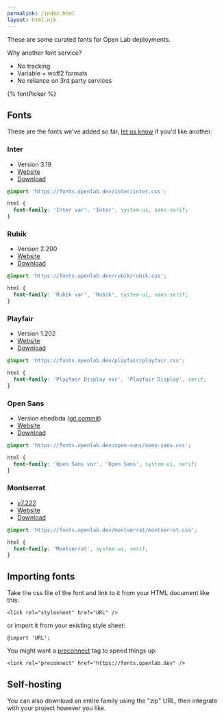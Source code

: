 ```yaml
---
permalink: /index.html
layout: html.njk
---
```


These are some curated fonts for Open Lab deployments.

Why another font service?

- No tracking
- Variable + woff2 formats
- No reliance on 3rd party services

{% fontPicker %}

## Fonts

These are the fonts we've added so far, [let us know](https://github.com/digitalinteraction/fonts.openlab.dev/issues) if you'd like another.

### Inter

- Version 3.19
- [Website](https://rsms.me/inter/)
- [Download](https://fonts.openlab.dev/inter/inter.zip)

```css
@import 'https://fonts.openlab.dev/inter/inter.css';

html {
  font-family: 'Inter var', 'Inter', system-ui, sans-serif;
}
```

### Rubik

- Version 2.200
- [Website](https://github.com/googlefonts/rubik)
- [Download](https://fonts.openlab.dev/rubik/rubik.zip)

```css
@import 'https://fonts.openlab.dev/rubik/rubik.css';

html {
  font-family: 'Rubik var', 'Rubik', system-ui, sans-serif;
}
```

### Playfair

- Version 1.202
- [Website](https://github.com/clauseggers/Playfair)
- [Download](https://fonts.openlab.dev/playfair/playfair.zip)

```css
@import 'https://fonts.openlab.dev/playfair/playfair.css';

html {
  font-family: 'Playfair Display var', 'Playfair Display', serif;
}
```

### Open Sans

- Version ebedbda ([git commit](https://github.com/googlefonts/opensans/commit/ebedbda589fe5bd861b02325aca98c86ad845251))
- [Website](https://www.opensans.com/)
- [Download](https://fonts.openlab.dev/open-sans/open-sans.zip)

```css
@import 'https://fonts.openlab.dev/open-sans/open-sans.css';

html {
  font-family: 'Open Sans var', 'Open Sans', system-ui, serif;
}
```

### Montserrat

- [v7.222](https://github.com/JulietaUla/Montserrat/releases/tag/v7.222)
- [Website](https://github.com/JulietaUla/Montserrat)
- [Download](https://fonts.openlab.dev/montserrat/montserrat.zip)

```css
@import 'https://fonts.openlab.dev/montserrat/montserrat.css';

html {
  font-family: 'Montserrat', system-ui, serif;
}
```

## Importing fonts

Take the css file of the font and link to it from your HTML document like this:

`<link rel="stylesheet" href="URL" />`

or import it from your existing style sheet:

`@import 'URL';`

You might want a [preconnect](https://developer.mozilla.org/en-US/docs/Web/HTML/Attributes/rel/preconnect) tag to speed things up:

`<link rel="preconnect" href="https://fonts.openlab.dev" />`

## Self-hosting

You can also download an entire family using the "zip" URL, then integrate with your project however you like.
